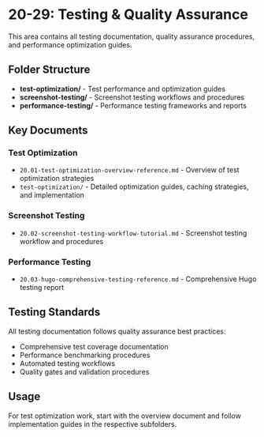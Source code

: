 # 20-29: Testing & Quality Assurance

This area contains all testing documentation, quality assurance procedures, and performance optimization guides.

## Folder Structure

- **test-optimization/** - Test performance and optimization guides
- **screenshot-testing/** - Screenshot testing workflows and procedures
- **performance-testing/** - Performance testing frameworks and reports

## Key Documents

### Test Optimization
- `20.01-test-optimization-overview-reference.md` - Overview of test optimization strategies
- `test-optimization/` - Detailed optimization guides, caching strategies, and implementation

### Screenshot Testing
- `20.02-screenshot-testing-workflow-tutorial.md` - Screenshot testing workflow and procedures

### Performance Testing
- `20.03-hugo-comprehensive-testing-reference.md` - Comprehensive Hugo testing report

## Testing Standards

All testing documentation follows quality assurance best practices:
- Comprehensive test coverage documentation
- Performance benchmarking procedures
- Automated testing workflows
- Quality gates and validation procedures

## Usage

For test optimization work, start with the overview document and follow implementation guides in the respective subfolders.